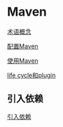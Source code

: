 # Maven

[术语概念](Maven_Term.md)

[配置Maven](Maven_Configuration.md)

[使用Maven](Maven_Using.md)

[life cycle和plugin](Maven_Life_Cycle_And_Plugin.md)

## 引入依赖

[引入依赖]()
